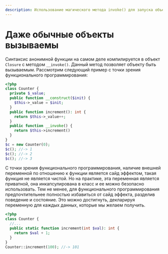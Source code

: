 ```yaml
---
description: Использование магического метода invoke() для запуска объекта как функции.
---
```


# Даже обычные объекты вызываемы

Синтаксис анонимной функции на самом деле компилируется в объект `Closure` с методом `__invoke()`. Данный метод позволяет объекту быть вызываемым. Рассмотрим следующий пример с точки зрения функционального программирования:

```php
<?php
class Counter {
  private $_value;
  public function __construct($init) {
    $this->_value = $init;
  }
  public function increment(): int {
    return $this->_value++;
  }
  public function __invoke() {
    return $this->increment()
  }
}
$c = new Counter(0);
$c(); //-> 1
$c(); //-> 2
$c(); //-> 3
```

С точки зрения функционального программирования, наличие внешней переменной по отношению к функции является сайд эффектом, такая функция не является чистой. Но на практике, эта переменная является приватной, она инкапсулирована в класс и ее можно безопасно использовать. Тем не менее, для функционального программирования предпочтительнее полностью избавиться от сайд эффекта, разделив поведение и состояние. Это можно достигнуть, декларируя переменную для каждых данных, которые мы желаем получить.

```php
<?php
class Counter {
  //...
  public static function increment(int $val): int {
    return $val + 1;
  }
}
Counter::increment(100); //-> 101
```
